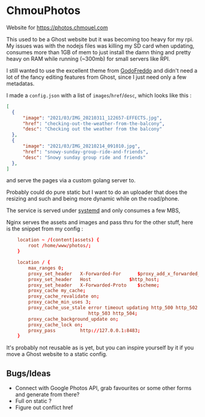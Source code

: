 # ChmouPhotos

Website for <https://photos.chmouel.com>

This used to be a Ghost website but it was becoming too heavy for my rpi. My
issues was with the nodejs files was killing my SD card when updating, consumes
more than 1GB of mem to just install the damn thing and pretty heavy on RAM
while running (~300mb) for small servers like RPI.

I still wanted to use the excellent theme from
[GodoFreddo](https://godofredo.ninja) and didn't need a lot of the fancy
editing features from Ghost, since I just need only a few metadatas.

I made a `config.json` with a list of `images`/`href`/`desc`, which looks like
this :

```json
[
  {
      "image": "2021/03/IMG_20210311_122657-EFFECTS.jpg",
      "href": "checking-out-the-weather-from-the-balcony",
      "desc": "Checking out the weather from the balcony"
  },
  {
      "image": "2021/03/IMG_20210214_091010.jpg",
      "href": "snowy-sunday-group-ride-and-friends",
      "desc": "Snowy sunday group ride and friends"
  },
]
```

and serve the pages via a custom golang server to.

Probably could do pure static but I want to do an uploader that does the
resizing and such and being more dynamic while on the road/phone.

The service is served under [systemd](./systemd/chmouphoto.service) and only
consumes a few MBS,

Nginx serves the assets and images and pass thru for the other stuff, here is
the snippet from my config :

```conf
    location ~ /(content|assets) {
        root /home/www/photos/;
    }

    location / {
        max_ranges 0;
        proxy_set_header   X-Forwarded-For      $proxy_add_x_forwarded_for;
        proxy_set_header   Host              $http_host;
        proxy_set_header   X-Forwarded-Proto    $scheme;
        proxy_cache my_cache;
        proxy_cache_revalidate on;
        proxy_cache_min_uses 3;
        proxy_cache_use_stale error timeout updating http_500 http_502
                              http_503 http_504;
        proxy_cache_background_update on;
        proxy_cache_lock on;
        proxy_pass         http://127.0.0.1:8483;
    }
```

It's probably not reusable as is yet, but you can inspire yourself by it if you
move a Ghost website to a static config.


## Bugs/Ideas

* Connect with Google Photos API, grab favourites or some other forms and
  generate from there?
* Full on static ?
* Figure out conflict href
